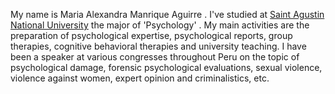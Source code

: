 My name is Maria Alexandra Manrique Aguirre . I've studied at [Saint Agustin National University](https://www.unsa.edu.pe/) the major of 'Psychology' . My main activities are the preparation of psychological expertise, psychological reports, group therapies, cognitive behavioral therapies and university teaching. I have been a speaker at various congresses throughout Peru on the topic of psychological damage, forensic psychological evaluations, sexual violence, violence against women, expert opinion and criminalistics, etc.
